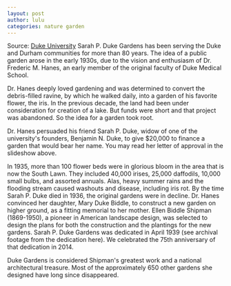 ```yaml
---
layout: post
author: lulu
categories: nature garden
---
```

Source: [Duke University][Duke]
Sarah P. Duke Gardens has been serving the Duke and Durham communities for more than 80 years. The idea of a public garden arose in the early 1930s, due to the vision and enthusiasm of Dr. Frederic M. Hanes, an early member of the original faculty of Duke Medical School.

Dr. Hanes deeply loved gardening and was determined to convert the debris-filled ravine, by which he walked daily, into a garden of his favorite flower, the iris. In the previous decade, the land had been under consideration for creation of a lake. But funds were short and that project was abandoned. So the idea for a garden took root.

Dr. Hanes persuaded his friend Sarah P. Duke, widow of one of the university's founders, Benjamin N. Duke, to give $20,000 to finance a garden that would bear her name. You may read her letter of approval in the slideshow above.

In 1935, more than 100 flower beds were in glorious bloom in the area that is now the South Lawn. They included 40,000 irises, 25,000 daffodils, 10,000 small bulbs, and assorted annuals. Alas, heavy summer rains and the flooding stream caused washouts and disease, including iris rot.
By the time Sarah P. Duke died in 1936, the original gardens were in decline. Dr. Hanes convinced her daughter, Mary Duke Biddle, to construct a new garden on higher ground, as a fitting memorial to her mother. Ellen Biddle Shipman (1869-1950), a pioneer in American landscape design, was selected to design the plans for both the construction and the plantings for the new gardens. Sarah P. Duke Gardens was dedicated in April 1939 (see archival footage from the dedication here). We celebrated the 75th anniversary of that dedication in 2014.

Duke Gardens is considered Shipman's greatest work and a national architectural treasure. Most of the approximately 650 other gardens she designed have long since disappeared.


[Duke]: https://gardens.duke.edu/about/history
